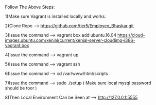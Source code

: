 Follow The Above Steps:

1)Make sure Vagrant is installed locally and works.

2)Clone Repo --> https://github.com/tier5/Employee_Bhaskar.git

3)Issue the command -->  vagrant box add ubuntu.16.04 https://cloud-images.ubuntu.com/xenial/current/xenial-server-cloudimg-i386-vagrant.box

4)Issue the command --> vagrant up

5)Issue the command --> vagrant ssh

6)Issue the command --> cd /var/www/html/scripts 

7)Issue the command --> sudo ./setup ( Make sure local mysql password should be toor )

8)Then Local Environment Can be Seen at --> http://127.0.0.1:5555
